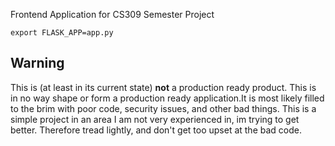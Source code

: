 Frontend Application for CS309 Semester Project

``export FLASK_APP=app.py``

## Warning
This is (at least in its current state) **not** a production ready product. This is in no way shape or form a production ready application.It is most likely filled to the brim with poor code, security issues, and other bad things. This is a simple project in an area I am not very experienced in, im trying to get better. Therefore tread lightly, and don't get too upset at the bad code.
